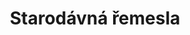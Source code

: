 ---
layout: layouts/archive-episode.njk
title: Starodávná řemesla
link: https://www.rtvs.sk/televizia/archiv/14252/456124
tv: "RTVS :2"
datum: 23. 3. 2024
foto: /images/uploads/business_357x206.jpg
alt: Old craft main picture
perex: ČT Ostrava - Kovářství na Helfštýně | MTVA Szeged - Kartáčníci | RTVS Košice - Tkalcovství | TVP Kraków - Patchwork
tags: archive
---